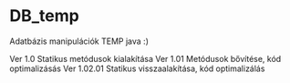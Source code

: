 # DB_temp
Adatbázis manipulációk TEMP java :)

Ver 1.0 Statikus metódusok kialakítása
Ver 1.01 Metódusok bővítése, kód optimalizásás
Ver 1.02.01 Statikus visszaalakítása, kód optimalizálás
